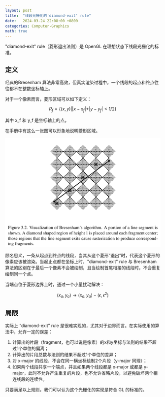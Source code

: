 ```yaml
---
layout: post
title:  "线段光栅化的'diamond-exit' rule"
date:   2024-03-24 22:08:00 +0800
categories: Computer-Graphics
math: true
---
```


"diamond-exit" rule（菱形退出法则）是 OpenGL 在理想状态下线段光栅化的标准。

## 定义

经典的Bresenham 算法非常高效，但真实渲染过程中，一个线段的起点和终点往往都不在整数坐标轴上。

对于一个像素而言，菱形区域可以如下定义：

$$ R_f = \lbrace (x, y) | |x - x_f| + |y - y_f| < 1/2 \rbrace $$

其中 x_f 和 y_f 是坐标轴上的点。

在手册中有这么一张图可以形象地说明菱形区域。

![diamond-exit-rule](/images/diamond_exit_rule/diamond-exit-rule.png)

顾名思义，一条从起点到终点的线段，当其从这个菱形“退出”时，代表这个菱形的像素应该被渲染。当起止点都在坐标上时，"diamond-exit" rule 与 Bresenham 算法的区别在于最后一个像素不会被绘制，且当绘制首尾相接的线段时，不会重复绘制同一个点。

当端点位于菱形边界上时，通过一个小量扰动解决：

$$ (x_a, y_a) \to (x_a, y_a) - (\epsilon, \epsilon^2) $$

## 局限

实际上 “diamond-exit” rule 是很难实现的，尤其对于边界而言。在实际使用的算法中，允许一定的误差：

1. 计算出的片段（fragment，也可以说是像素）的x和y坐标与法则的结果不超过1个单位的偏离；
2. 计算出的片段总数与法则的结果不超过1个单位的差异；
3. 对 x-major 的线段，不会在同一横坐标绘制2个片段（y-major 同理）；
4. 如果两个线段共享一个端点，并且如果两个线段都是 x-major 或都是 y-major，此时不允许产生重复的片段，也不允许省略片段，以避免破坏两个相连线段的连续性。

只要满足以上规则，我们可以认为这个光栅化的实现是符合 GL 的标准的。
